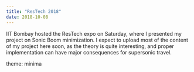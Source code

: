 ```yaml
---
title: "ResTech 2018"
date: 2018-10-08
---
```


IIT Bombay hosted the ResTech expo on Saturday, where I presented my project on Sonic Boom minimization. I expect to upload most of the content of my project here soon, as the theory is quite interesting, and proper implementation can have major consequences for supersonic travel.

theme: minima
